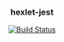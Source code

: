 <h3 align="center">hexlet-jest</h3>

<div align="center">

[![Build Status](https://travis-ci.org/chulietta/hexlet-jest.svg?branch=master)](https://travis-ci.org/chulietta/hexlet-jest)

</div>

